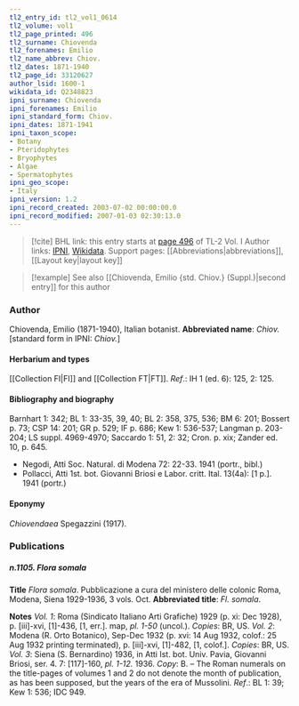 ```yaml
---
tl2_entry_id: tl2_vol1_0614
tl2_volume: vol1
tl2_page_printed: 496
tl2_surname: Chiovenda
tl2_forenames: Emilio
tl2_name_abbrev: Chiov.
tl2_dates: 1871-1940
tl2_page_id: 33120627
author_lsid: 1600-1
wikidata_id: Q2348823
ipni_surname: Chiovenda
ipni_forenames: Emilio
ipni_standard_form: Chiov.
ipni_dates: 1871-1941
ipni_taxon_scope: 
- Botany
- Pteridophytes
- Bryophytes
- Algae
- Spermatophytes
ipni_geo_scope: 
- Italy
ipni_version: 1.2
ipni_record_created: 2003-07-02 00:00:00.0
ipni_record_modified: 2007-01-03 02:30:13.0
---
```


> [!cite] BHL link: this entry starts at [page 496](https://www.biodiversitylibrary.org/page/33120627) of TL-2 Vol. I
> Author links: [IPNI](https://www.ipni.org/a/1600-1), [Wikidata](https://www.wikidata.org/wiki/Q2348823). Support pages: [[Abbreviations|abbreviations]], [[Layout key|layout key]]

> [!example] See also [[Chiovenda, Emilio {std. Chiov.} (Suppl.)|second entry]] for this author

### Author

Chiovenda, Emilio (1871-1940), Italian botanist. 
**Abbreviated name**: *Chiov.* \[standard form in IPNI: *Chiov.*\]

#### Herbarium and types

[[Collection FI|FI]] and [[Collection FT|FT]].
*Ref*.: IH 1 (ed. 6): 125, 2: 125.

#### Bibliography and biography

Barnhart 1: 342; BL 1: 33-35, 39, 40; BL 2: 358, 375, 536; BM 6: 201; Bossert p. 73; CSP 14: 201; GR p. 529; IF p. 686; Kew 1: 536-537; Langman p. 203-204; LS suppl. 4969-4970; Saccardo 1: 51, 2: 32; Cron. p. xix; Zander ed. 10, p. 645.
- Negodi, Atti Soc. Natural. di Modena 72: 22-33. 1941 (portr., bibl.)
- Pollacci, Atti 1st. bot. Giovanni Briosi e Labor. critt. Ital. 13(4a): \[1 p.\]. 1941 (portr.)

#### Eponymy

*Chiovendaea* Spegazzini (1917).

### Publications

##### n.1105. Flora somala

**Title**
*Flora somala*. Pubblicazione a cura del ministero delle colonic Roma, Modena, Siena 1929-1936, 3 vols. Oct.
**Abbreviated title**: *Fl. somala*.

**Notes**
*Vol. 1*: Roma (Sindicato Italiano Arti Grafiche) 1929 (p. xi: Dec 1928), p. \[iii\]-xvi, \[1\]-436, \[1, err.\]. map, *pl. 1-50* (uncol.). *Copies*: BR, US.
*Vol. 2*: Modena (R. Orto Botanico), Sep-Dec 1932 (p. xvi: 14 Aug 1932, colof.: 25 Aug 1932 printing terminated), p. \[iii\]-xvi, \[1\]-482, \[1, colof.\]. *Copies*: BR, US.
*Vol. 3*: Siena (S. Bernardino) 1936, in Atti Ist. bot. Univ. Pavia, Giovanni Briosi, ser. 4. 7: \[117\]-160, *pl. 1-12.* 1936. *Copy*: B. – The Roman numerals on the title-pages of volumes 1 and 2 do not denote the month of publication, as has been supposed, but the years of the era of Mussolini.
*Ref*.: BL 1: 39; Kew 1: 536; IDC 949.

